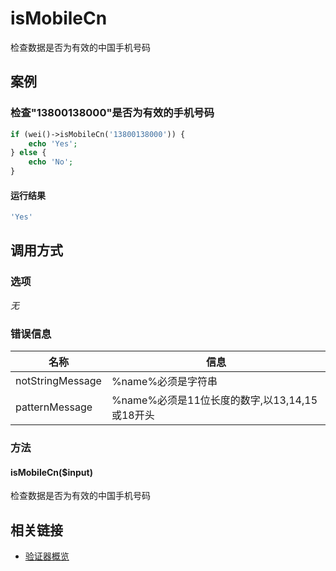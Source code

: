 isMobileCn
==========

检查数据是否为有效的中国手机号码

案例
----

### 检查"13800138000"是否为有效的手机号码

```php
if (wei()->isMobileCn('13800138000')) {
    echo 'Yes';
} else {
    echo 'No';
}
```

#### 运行结果

```php
'Yes'
```

调用方式
--------

### 选项

*无*

### 错误信息

名称                    | 信息
------------------------|------
notStringMessage        | %name%必须是字符串
patternMessage          | %name%必须是11位长度的数字,以13,14,15或18开头

### 方法

#### isMobileCn($input)

检查数据是否为有效的中国手机号码

相关链接
--------

* [验证器概览](../book/validators.md)